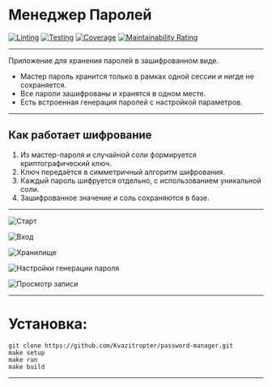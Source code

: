 # Менеджер Паролей

[![Linting](https://github.com/Kvazitropter/password-manager/actions/workflows/pylint.yml/badge.svg)](https://github.com/Kvazitropter/password-manager/actions/workflows/pylint.yml)
[![Testing](https://github.com/Kvazitropter/password-manager/actions/workflows/pytests.yml/badge.svg)](https://github.com/Kvazitropter/password-manager/actions/workflows/pytests.yml)
[![Coverage](https://sonarcloud.io/api/project_badges/measure?project=Kvazitropter_password-manager&metric=coverage)](https://sonarcloud.io/summary/new_code?id=Kvazitropter_password-manager)
[![Maintainability Rating](https://sonarcloud.io/api/project_badges/measure?project=Kvazitropter_password-manager&metric=sqale_rating)](https://sonarcloud.io/summary/new_code?id=Kvazitropter_password-manager)

---

Приложение для хранения паролей в зашифрованном виде.
- Мастер пароль хранится только в рамках одной сессии и нигде не сохраняется.
- Все пароли зашифрованы и хранятся в одном месте.
- Есть встроенная генерация паролей с настройкой параметров.

---

## Как работает шифрование
1. Из мастер-пароля и случайной соли формируется криптографический ключ.
2. Ключ передаётся в симметричный алгоритм шифрования.
4. Каждый пароль шифруется отдельно, с использованием уникальной соли.
5. Зашифрованное значение и соль сохраняются в базе.

---

![Старт](https://i.imgur.com/PGpUdNP.png)

![Вход](https://i.imgur.com/tIXjXan.png)

![Хранилище](https://i.imgur.com/iERI1sw.png)

![Настройки генерации пароля](https://i.imgur.com/R8ke44C.png)

![Просмотр записи](https://i.imgur.com/RENwEQ6.png)

---

# Установка:

```
git clone https://github.com/Kvazitropter/password-manager.git
make setup
make run
make build
```

---
